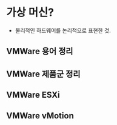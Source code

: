 # 가상 머신?
- 물리적인 하드웨어를 논리적으로 표현한 것.

## VMWare 용어 정리

## VMWare 제품군 정리

## VMWare ESXi

## VMWare vMotion

